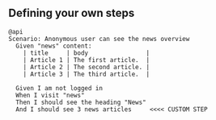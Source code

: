 ## Defining your own steps

    @api
    Scenario: Anonymous user can see the news overview
      Given "news" content:
        | title     | body                |
        | Article 1 | The first article.  |
        | Article 2 | The second article. |
        | Article 3 | The third article.  |
    
      Given I am not logged in
      When I visit "news"
      Then I should see the heading "News"
      And I should see 3 news articles     <<<< CUSTOM STEP
